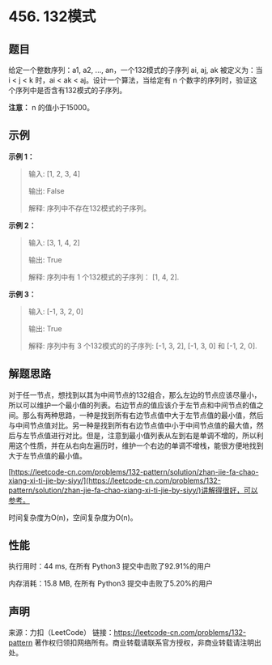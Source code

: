 # 456. 132模式

## 题目

给定一个整数序列：a1, a2, ..., an，一个132模式的子序列 ai, aj, ak 被定义为：当 i < j < k 时，ai < ak < aj。设计一个算法，当给定有 n 个数字的序列时，验证这个序列中是否含有132模式的子序列。

**注意：** n 的值小于15000。

## 示例

**示例 1：**

> 输入: [1, 2, 3, 4]
> 
> 输出: False
> 
> 解释: 序列中不存在132模式的子序列。

**示例 2：**

> 输入: [3, 1, 4, 2]
> 
> 输出: True
> 
> 解释: 序列中有 1 个132模式的子序列： [1, 4, 2].

**示例 3：**

> 输入: [-1, 3, 2, 0]
>
> 输出: True
>
> 解释: 序列中有 3 个132模式的的子序列: [-1, 3, 2], [-1, 3, 0] 和 [-1, 2, 0].
>

## 解题思路

对于任一节点，想找到以其为中间节点的132组合，那么左边的节点应该尽量小，所以可以维护一个最小值的列表。右边节点的值应该介于左节点和中间节点的值之间。那么有两种思路，一种是找到所有右边节点值中大于左节点值的最小值，然后与中间节点值对比。另一种是找到所有右边节点值中小于中间节点值的最大值，然后与左节点值进行对比。但是，注意到最小值列表从左到右是单调不增的，所以利用这个性质，并在从右向左遍历时，维护一个右边的单调不增栈，能很方便地找到大于左节点值的最小值。

[https://leetcode-cn.com/problems/132-pattern/solution/zhan-jie-fa-chao-xiang-xi-ti-jie-by-siyy/](https://leetcode-cn.com/problems/132-pattern/solution/zhan-jie-fa-chao-xiang-xi-ti-jie-by-siyy/)讲解得很好，可以参考。

时间复杂度为O(n)，空间复杂度为O(n)。

## 性能

执行用时：44 ms, 在所有 Python3 提交中击败了92.91%的用户

内存消耗：15.8 MB, 在所有 Python3 提交中击败了5.20%的用户

## 声明

来源：力扣（LeetCode）
链接：https://leetcode-cn.com/problems/132-pattern
著作权归领扣网络所有。商业转载请联系官方授权，非商业转载请注明出处。